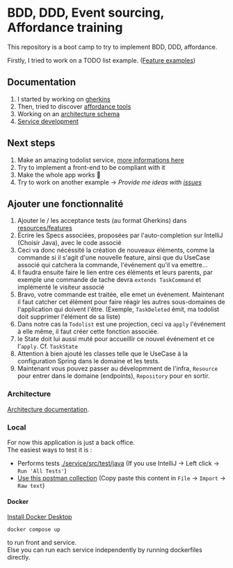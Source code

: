# BDD, DDD, Event sourcing, Affordance training

This repository is a boot camp to try to implement BDD, DDD, affordance.  

Firstly, I tried to work on a TODO list example. ([Feature examples](https://www.todolist.co/features.html))

## Documentation

1. I started by working on [gherkins](./doc/gherkins.md)
2. Then, tried to discover [affordance tools](./doc/affordance.md)
3. Working on an [architecture schema](./doc/architecture.md)
4. [Service development](./service/README.md)

## Next steps

1. Make an amazing todolist service, [more informations here](./service/README.md)
2. Try to implement a front-end to be compliant with it
3. Make the whole app works :tada:
4. Try to work on another example -> _Provide me ideas with [issues](https://github.com/gabbloquet/bdd-ddd-affordance-training/issues)_

## Ajouter une fonctionnalité

1. Ajouter le / les acceptance tests (au format Gherkins) dans [resources/features](./service/src/test/resources/features)
2. Écrire les Specs associées, proposées par l'auto-completion sur IntelliJ (Choisir Java), avec le code associé
3. Ceci va donc nécéssité la création de nouveaux éléments, comme la commande si il s'agit d'une nouvelle feature, ainsi que du UseCase associé qui catchera la commande, l'événement qu'il va emettre...
4. Il faudra ensuite faire le lien entre ces éléments et leurs parents, par exemple une commande de tache devra `extends TaskCommand` et implémenté le visiteur associé
5. Bravo, votre commande est traitée, elle emet un événement. Maintenant il faut catcher cet élément pour faire réagir les autres sous-domaines de l'application qui doivent l'être. (Exemple, `TaskDeleted` émit, ma todolist doit supprimer l'élément de sa liste)
6. Dans notre cas la `Todolist` est une projection, ceci va `apply` l'événement à elle même, il faut créer cette fonction associée.
7. le State doit lui aussi muté pour accueillir ce nouvel événement et ce l'`apply`. Cf. `TaskState`
8. Attention à bien ajouté les classes telle que le UseCase à la configuration Spring dans le domaine et les tests.
9. Maintenant vous pouvez passer au dévelopmment de l'infra, `Resource` pour entrer dans le domaine (endpoints), `Repository` pour en sortir.

### Architecture

[Architecture documentation](./doc/architecture.md).

### Local

For now this application is just a back office.  
The easiest ways to test it is : 
 - Performs tests [./service/src/test/java](./service/src/test/java) (If you use IntelliJ -> Left click -> `Run 'All Tests'`)
 - [Use this postman collection](https://www.getpostman.com/collections/29ec62bd3b5ed531c0b5) (Copy paste this content in `File` -> `Import` -> `Raw text`)

#### Docker

[Install Docker Desktop](https://www.docker.com/products/docker-desktop/)

```shell
docker compose up
```

to run front and service.  
Else you can run each service independently by running dockerfiles directly.